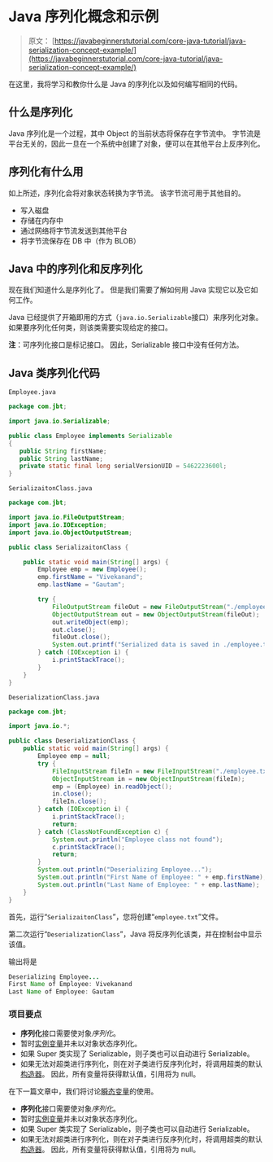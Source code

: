 # Java 序列化概念和示例

> 原文： [https://javabeginnerstutorial.com/core-java-tutorial/java-serialization-concept-example/](https://javabeginnerstutorial.com/core-java-tutorial/java-serialization-concept-example/)

在这里，我将学习和教你什么是 Java 的序列化以及如何编写相同的代码。

## 什么是序列化

Java 序列化是一个过程，其中 Object 的当前状态将保存在字节流中。 字节流是平台无关的，因此一旦在一个系统中创建了对象，便可以在其他平台上反序列化。

## 序列化有什么用

如上所述，序列化会将对象状态转换为字节流。 该字节流可用于其他目的。

*   写入磁盘
*   存储在内存中
*   通过网络将字节流发送到其他平台
*   将字节流保存在 DB 中（作为 BLOB）

## Java 中的序列化和反序列化

现在我们知道什么是序列化了。 但是我们需要了解如何用 Java 实现它以及它如何工作。

Java 已经提供了开箱即用的方式（`java.io.Serializable`接口）来序列化对象。 如果要序列化任何类，则该类需要实现给定的接口。

**注**：可序列化接口是标记接口。 因此，Serializable 接口中没有任何方法。

## Java 类序列化代码

`Employee.java`

```java
package com.jbt;

import java.io.Serializable;

public class Employee implements Serializable
{
   public String firstName;
   public String lastName;
   private static final long serialVersionUID = 5462223600l;
} 
```

`SerializaitonClass.java`

```java
package com.jbt;

import java.io.FileOutputStream;
import java.io.IOException;
import java.io.ObjectOutputStream;

public class SerializaitonClass {

	public static void main(String[] args) {
		Employee emp = new Employee();
		emp.firstName = "Vivekanand";
		emp.lastName = "Gautam";

		try {
			FileOutputStream fileOut = new FileOutputStream("./employee.txt");
			ObjectOutputStream out = new ObjectOutputStream(fileOut);
			out.writeObject(emp);
			out.close();
			fileOut.close();
			System.out.printf("Serialized data is saved in ./employee.txt file");
		} catch (IOException i) {
			i.printStackTrace();
		}
	}
} 
```

`DeserializationClass.java`

```java
package com.jbt;

import java.io.*;

public class DeserializationClass {
	public static void main(String[] args) {
		Employee emp = null;
		try {
			FileInputStream fileIn = new FileInputStream("./employee.txt");
			ObjectInputStream in = new ObjectInputStream(fileIn);
			emp = (Employee) in.readObject();
			in.close();
			fileIn.close();
		} catch (IOException i) {
			i.printStackTrace();
			return;
		} catch (ClassNotFoundException c) {
			System.out.println("Employee class not found");
			c.printStackTrace();
			return;
		}
		System.out.println("Deserializing Employee...");
		System.out.println("First Name of Employee: " + emp.firstName);
		System.out.println("Last Name of Employee: " + emp.lastName);
	}
} 
```

首先，运行“`SerializaitonClass`”，您将创建“`employee.txt`”文件。

第二次运行“`DeserializationClass`”，Java 将反序列化该类，并在控制台中显示该值。

输出将是

```java
Deserializing Employee...
First Name of Employee: Vivekanand
Last Name of Employee: Gautam 
```

### 项目要点

*   **序列化**接口需要使对象*序列化*。
*   暂时[实例变量](https://javabeginnerstutorial.com/core-java-tutorial/instance-variable-java/)并未以对象状态序列化。
*   如果 Super 类实现了 Serializable，则子类也可以自动进行 Serializable。
*   如果无法对超类进行序列化，则在对子类进行反序列化时，将调用超类的默认[构造器](https://javabeginnerstutorial.com/core-java-tutorial/constructors-in-java/)。 因此，所有变量将获得默认值，引用将为 null。

在下一篇文章中，我们将讨论[瞬态变量](https://javabeginnerstutorial.com/core-java-tutorial/java-serialization-concept-example-part-ii/ "Java serialization concept and Example Part II")的使用。



*   **序列化**接口需要使对象*序列化*。
*   暂时[实例变量](https://javabeginnerstutorial.com/core-java-tutorial/instance-variable-java/)并未以对象状态序列化。
*   如果 Super 类实现了 Serializable，则子类也可以自动进行 Serializable。
*   如果无法对超类进行序列化，则在对子类进行反序列化时，将调用超类的默认[构造器](https://javabeginnerstutorial.com/core-java-tutorial/constructors-in-java/)。 因此，所有变量将获得默认值，引用将为 null。